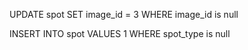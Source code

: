 UPDATE spot
SET image_id = 3
WHERE image_id is null

INSERT INTO spot VALUES 1 WHERE spot_type is null